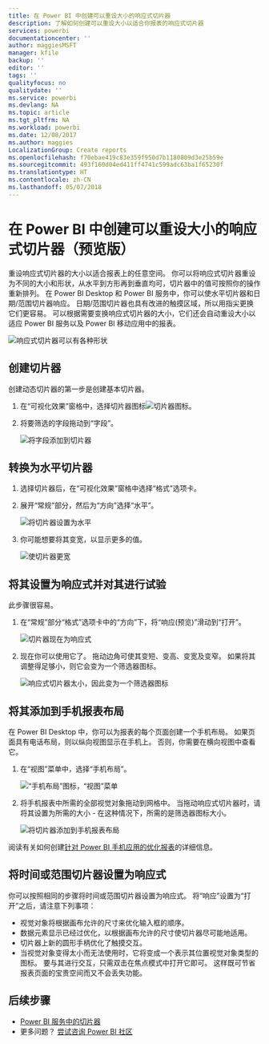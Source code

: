 ```yaml
---
title: 在 Power BI 中创建可以重设大小的响应式切片器
description: 了解如何创建可以重设大小以适合你报表的响应式切片器
services: powerbi
documentationcenter: ''
author: maggiesMSFT
manager: kfile
backup: ''
editor: ''
tags: ''
qualityfocus: no
qualitydate: ''
ms.service: powerbi
ms.devlang: NA
ms.topic: article
ms.tgt_pltfrm: NA
ms.workload: powerbi
ms.date: 12/08/2017
ms.author: maggies
LocalizationGroup: Create reports
ms.openlocfilehash: f70ebae419c83e359f950d7b1180809d3e25b59e
ms.sourcegitcommit: 493f160d04ed411ff4741c599adc63ba1f65230f
ms.translationtype: HT
ms.contentlocale: zh-CN
ms.lasthandoff: 05/07/2018
---
```

# <a name="create-a-responsive-slicer-you-can-resize-in-power-bi-preview"></a>在 Power BI 中创建可以重设大小的响应式切片器（预览版）

重设响应式切片器的大小以适合报表上的任意空间。 你可以将响应式切片器重设为不同的大小和形状，从水平到方形再到垂直均可，切片器中的值可按照你的操作重新排列。 在 Power BI Desktop 和 Power BI 服务中，你可以使水平切片器和日期/范围切片器响应。 日期/范围切片器也具有改进的触摸区域，所以用指尖更换它们更容易。 可以根据需要变换响应式切片器的大小，它们还会自动重设大小以适应 Power BI 服务以及 Power BI 移动应用中的报表。 

![响应式切片器可以有各种形状](media/power-bi-slicer-filter-responsive/responsive-slicer-gif.gif)

## <a name="create-a-slicer"></a>创建切片器

创建动态切片器的第一步是创建基本切片器。 

1. 在“可视化效果”窗格中，选择切片器图标![切片器图标](media/power-bi-slicer-filter-responsive/power-bi-slicer-icon.png)。
2. 将要筛选的字段拖动到“字段”。

    ![将字段添加到切片器](media/power-bi-slicer-filter-responsive/power-bi-slicer-field.png)

## <a name="convert-to-a-horizontal-slicer"></a>转换为水平切片器

1. 选择切片器后，在“可视化效果”窗格中选择“格式”选项卡。
2. 展开“常规”部分，然后为“方向”选择“水平”。

    ![将切片器设置为水平](media/power-bi-slicer-filter-responsive/power-bi-slicer-horizontal.png) 

1.  你可能想要将其变宽，以显示更多的值。

     ![使切片器更宽](media/power-bi-slicer-filter-responsive/power-bi-slicer-wide-horizontal.png)

## <a name="make-it-responsive-and-experiment-with-it"></a>将其设置为响应式并对其进行试验

此步骤很容易。 

1. 在“常规”部分“格式”选项卡中的“方向”下，将“响应(预览)”滑动到“打开”。  

    ![切片器现在为响应式](media/power-bi-slicer-filter-responsive/power-bi-slicer-wide-responsive.png)

1. 现在你可以使用它了。 拖动边角可使其变短、变高、变宽及变窄。 如果将其调整得足够小，则它会变为一个筛选器图标。

    ![响应式切片器太小，因此变为一个筛选器图标](media/power-bi-slicer-filter-responsive/power-bi-slicer-small-filter-icon.png)

## <a name="add-it-to-a-phone-report-layout"></a>将其添加到手机报表布局

在 Power BI Desktop 中，你可以为报表的每个页面创建一个手机布局。 如果页面具有电话布局，则以纵向视图显示在手机上。 否则，你需要在横向视图中查看它。 

1. 在“视图”菜单中，选择“手机布局”。

     ![“手机布局”图标，“视图”菜单](media/power-bi-slicer-filter-responsive/power-bi-phone-layout-menu.png)
    
1. 将手机报表中所需的全部视觉对象拖动到网格中。 当拖动响应式切片器时，请将其设置为所需的大小 - 在这种情况下，所需的是筛选器图标大小。

    ![将切片器添加到手机报表布局](media/power-bi-slicer-filter-responsive/power-bi-slicer-phone-layout.png)

阅读有关如何创建[针对 Power BI 手机应用的优化报表](desktop-create-phone-report.md)的详细信息。

## <a name="make-a-time-or-range-slicer-responsive"></a>将时间或范围切片器设置为响应式

你可以按照相同的步骤将时间或范围切片器设置为响应式。 将“响应”设置为“打开”之后，请注意下列事项：

- 视觉对象将根据画布允许的尺寸来优化输入框的顺序。 
- 数据元素显示已经过优化，以根据画布允许的尺寸使切片器尽可能地适用。 
- 切片器上新的圆形手柄优化了触摸交互。 
- 当视觉对象变得太小而无法使用时，它将变成一个表示其位置视觉对象类型的图标。 要与其进行交互，只需双击在焦点模式中打开它即可。 这样既可节省报表页面的宝贵空间而又不会丢失功能。

## <a name="next-steps"></a>后续步骤

- [Power BI 服务中的切片器](power-bi-visualization-slicers.md)
- 更多问题？ [尝试咨询 Power BI 社区](http://community.powerbi.com/)